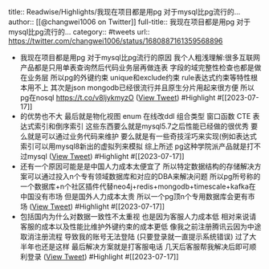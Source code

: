 title:: Readwise/Highlights/我现在项目都是用pg 对于mysql比pg流行的...
author:: [[@changwei1006 on Twitter]]
full-title:: 我现在项目都是用pg 对于mysql比pg流行的...
category:: #tweets
url:: https://twitter.com/changwei1006/status/1680887161359568896
- 我现在项目都是用pg
  对于mysql比pg流行的原因 我个人粗浅理解:很多互联网产品都是只用单表查询然后代码业务层再做连表 字段的域完整性检查也都是做在业务层 所以pg的外键约束 unique和exclude约束 rule表达式约束等特性根本用不上
  其次是json mongodb已经很流行并且原生分片用起来很方便 所以pg在nosql https://t.co/v8ljykmyzO ([View Tweet](https://twitter.com/changwei1006/status/1680887161359568896)) #Highlight #[[2023-07-17]]
- 的优势也不大
  最后就是物化视图 enum 在线改ddl 组合类型 窗口函数 CTE 表达式索引和倒序索引 这些东西要么就是mysql5.7之后性能已经做的很优秀 要么就是可以通过业务代码来维护 要么就是有一些奇技淫巧来实现(例如表达式索引可以用mysql8新出的虚拟列来模拟
  综上所述 pg这种学院派产品就是打不过mysql ([View Tweet](https://twitter.com/changwei1006/status/1680887163553193985)) #Highlight #[[2023-07-17]]
- 还有一个原因可能是是中国人力成本太便宜了 所以特定数据结构的存储解决方案可以通过投入n个专有领域数据库和对应的DBA来解决问题
  所以pg所号称的一个数据库+n个社区插件代替neo4j+redis+mongodb+timescale+kafka在中国没有市场
  但是国外人力成本太贵 所以一个pg顶n个专用数据库会更有市场 ([View Tweet](https://twitter.com/changwei1006/status/1680888101819002880)) #Highlight #[[2023-07-17]]
- 包括国内为什么对数据一致性不太重视 也是因为客服人力成本低 相对来说请客服的成本以及性能比维护外键约束的成本更低
  像我之前注册腾讯云因为中途取消注册流程 导致我的账号无法登陆 (只要登录就一直提示系统错误) 过了大半年也还是这样
  最后解决方案就是打客服电话 几天后客服帮我解决后即可顺利登录 ([View Tweet](https://twitter.com/changwei1006/status/1680892285851176961)) #Highlight #[[2023-07-17]]